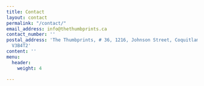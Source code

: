 ```yaml
---
title: Contact
layout: contact
permalink: "/contact/"
email_address: info@thethumbprints.ca
contact_number: ''
postal_address: 'The Thumbprints, # 36, 1216, Johnson Street, Coquitlam, British Columbia
  V3B4T2'
content: ''
menu:
  header:
    weight: 4

---
```

